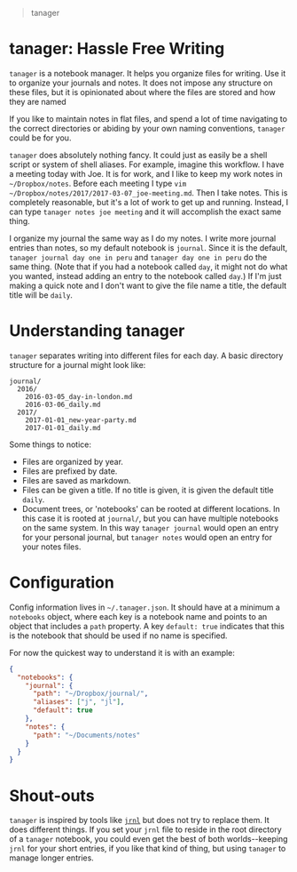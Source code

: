 > tanager

# tanager: Hassle Free Writing

`tanager` is a notebook manager. It helps you organize files for writing. Use
it to organize your journals and notes. It does not impose any structure on
these files, but it is opinionated about where the files are stored and how
they are named

If you like to maintain notes in flat files, and spend a lot of time navigating
to the correct directories or abiding by your own naming conventions, `tanager`
could be for you.

`tanager` does absolutely nothing fancy. It could just as easily be a shell
script or system of shell aliases. For example, imagine this workflow. I have a
meeting today with Joe. It is for work, and I like to keep my work notes in
`~/Dropbox/notes`. Before each meeting I type `vim
~/Dropbox/notes/2017/2017-03-07_joe-meeting.md`. Then I take notes. This is
completely reasonable, but it's a lot of work to get up and running. Instead, I
can type `tanager notes joe meeting` and it will accomplish the exact same
thing.

I organize my journal the same way as I do my notes. I write more journal
entries than notes, so my default notebook is `journal`. Since it is the
default, `tanager journal day one in peru` and `tanager day one in peru` do the
same thing. (Note that if you had a notebook called `day`, it might not do what
you wanted, instead adding an entry to the notebook called `day`.) If I'm just
making a quick note and I don't want to give the file name a title, the default
title will be `daily`.


# Understanding tanager

`tanager` separates writing into different files for each day. A basic
directory structure for a journal might look like:

```
journal/
  2016/
    2016-03-05_day-in-london.md
    2016-03-06_daily.md
  2017/
    2017-01-01_new-year-party.md
    2017-01-01_daily.md
```

Some things to notice:

* Files are organized by year.
* Files are prefixed by date.
* Files are saved as markdown.
* Files can be given a title. If no title is given, it is given the default
    title `daily`.
* Document trees, or 'notebooks' can be rooted at different locations. In this
    case it is rooted at `journal/`, but you can have multiple notebooks on the
    same system. In this way `tanager journal` would open an entry for your
    personal journal, but `tanager notes` would open an entry for your notes
    files.


# Configuration

Config information lives in `~/.tanager.json`. It should have at a minimum a
`notebooks` object, where each key is a notebook name and points to an object
that includes a `path` property. A key `default: true` indicates that this is
the notebook that should be used if no name is specified.

For now the quickest way to understand it is with an example:

```json
{
  "notebooks": {
    "journal": {
      "path": "~/Dropbox/journal/",
      "aliases": ["j", "jl"],
      "default": true
    },
    "notes": {
      "path": "~/Documents/notes"
    }
  }
}
```


# Shout-outs

`tanager` is inspired by tools like [`jrnl`](http://jrnl.sh/) but does not try
to replace them. It does different things. If you set your `jrnl` file to
reside in the root directory of a `tanager` notebook, you could even get the
best of both worlds--keeping `jrnl` for your short entries, if you like that
kind of thing, but using `tanager` to manage longer entries.

